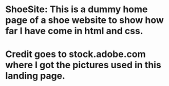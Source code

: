 # ShoeSite: This is a dummy home page of a shoe website to show how far I have come in html and css.

# Credit goes to stock.adobe.com where I got the pictures used in this landing page.